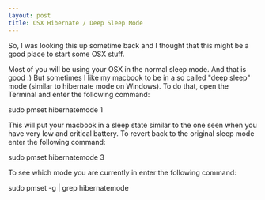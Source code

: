 ```yaml
---
layout: post
title: OSX Hibernate / Deep Sleep Mode
---
```


So, I was looking this up sometime back and I thought that this might be a good place to start some OSX stuff.

Most of you will be using your OSX in the normal sleep mode. And that is good :) But sometimes I like my macbook to be in a so called "deep sleep" mode (similar to hibernate mode on Windows). To do that, open the Terminal and enter the following command:


sudo pmset hibernatemode 1


This will put your macbook in a sleep state similar to the one seen when you have very low and critical battery. To revert back to the original sleep mode enter the following command: 


sudo pmset hibernatemode 3


To see which mode you are currently in enter the following command:

sudo pmset -g | grep hibernatemode 
